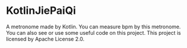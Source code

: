 # KotlinJiePaiQi
A metronome made by Kotlin. You can measure bpm by this metronome. You can also see or use some useful code on this project. This project is licensed by Apache License 2.0.
